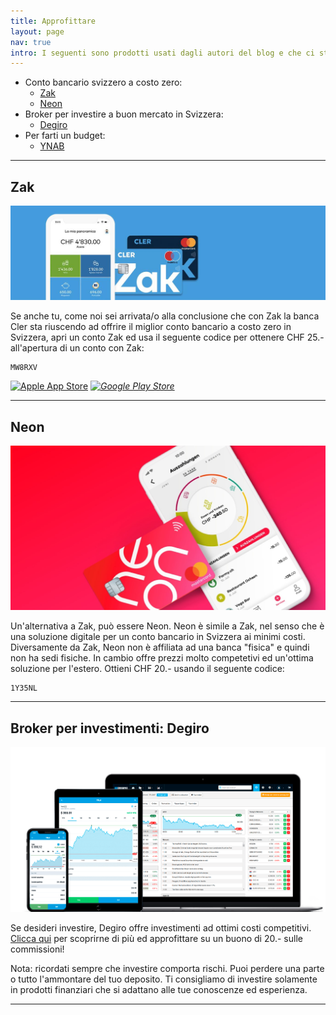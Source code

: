 ```yaml
---
title: Approfittare
layout: page
nav: true
intro: I seguenti sono prodotti usati dagli autori del blog e che ci stanno aiutando ad avvicinarci ai nostri obiettivi finanziari. Se desiderate usare questi prodotti, potete farlo attraverso i codici e link in questa pagina. In questo modo potete approfittare di vari vantaggi e sostenete il blog.
---
```


- Conto bancario svizzero a costo zero:
    - [Zak](#zak)
    - [Neon](#neon)
- Broker per investire a buon mercato in Svizzera:
    - [Degiro](#broker-per-investimenti-degiro)
- Per farti un budget:
    - [YNAB](https://ynab.com/referral/?ref=-JVzYeMY0613nzSe&utm_source=customer_referral)


---

## Zak

<a href="https://www.cler.ch/it/info/zak" target="_blank" data-stop="_">![Zak](/assets/images/pages/zak.jpg)</a>

Se anche tu, come noi sei arrivata/o alla conclusione che con Zak la banca Cler sta riuscendo ad offrire il miglior conto bancario a costo zero in Svizzera, apri un conto Zak ed usa il seguente codice per ottenere CHF 25.- all'apertura di un conto con Zak:

```
MW8RXV
```

<a href="https://apps.apple.com/app/id1290157822" target="_blank"><img alt="Apple App Store" src="https://www.cler.ch/-/media/Images/Social/AppStores/apple_appstore_badge" width="142px"></a><span style="display:none">_</span>
<a href="https://play.google.com/store/apps/details?id=ch.bankcler.zak" target="_blank"><img alt="Google Play Store" src="https://www.cler.ch/-/media/Images/Social/AppStores/google_play_badge" width="142px"></a><span style="display:none">_</span>

---

## Neon

<a href="https://www.neon-free.ch/it/" target="_blank" data-stop="_">![Neon](/assets/images/pages/neon.jpg)</a>

Un'alternativa a Zak, può essere Neon. Neon è simile a Zak, nel senso che è una soluzione digitale per un conto bancario in Svizzera ai minimi costi. Diversamente da Zak, Neon non è affiliata ad una banca "fisica" e quindi non ha sedi fisiche. In cambio offre prezzi molto competetivi ed un'ottima soluzione per l'estero. Ottieni CHF 20.- usando il seguente codice:

```
1Y35NL
```
---

## Broker per investimenti: Degiro

<a href="https://www.degiro.ch/kunden-werben-kunden-new/anlagekonto-er%C3%B6ffnen.html?id=8C87C4D4&referral_name=Omar%20Elabed&utm_source=mgm" target="_blank" data-stop="_">![Degiro](/assets/images/pages/degiro.png)</a>

Se desideri investire, Degiro offre investimenti ad ottimi costi competitivi. [Clicca qui](https://www.degiro.ch/kunden-werben-kunden-new/anlagekonto-er%C3%B6ffnen.html?id=8C87C4D4&referral_name=Omar%20Elabed&utm_source=mgm) per scoprirne di più ed approfittare su un buono di 20.- sulle commissioni!

Nota: ricordati sempre che investire comporta rischi. Puoi perdere una parte o tutto l'ammontare del tuo deposito. Ti consigliamo di investire solamente in prodotti finanziari che si adattano alle tue conoscenze ed esperienza.

---
